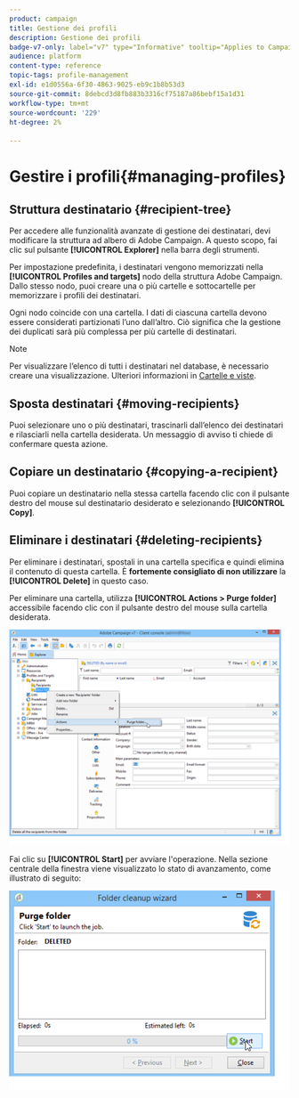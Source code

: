 ```yaml
---
product: campaign
title: Gestione dei profili
description: Gestione dei profili
badge-v7-only: label="v7" type="Informative" tooltip="Applies to Campaign Classic v7 only"
audience: platform
content-type: reference
topic-tags: profile-management
exl-id: e1d0556a-6f30-4863-9025-eb9c1b8b53d3
source-git-commit: 8debcd3d8fb883b3316cf75187a86bebf15a1d31
workflow-type: tm+mt
source-wordcount: '229'
ht-degree: 2%

---
```


# Gestire i profili{#managing-profiles}



## Struttura destinatario {#recipient-tree}

Per accedere alle funzionalità avanzate di gestione dei destinatari, devi modificare la struttura ad albero di Adobe Campaign. A questo scopo, fai clic sul pulsante **[!UICONTROL Explorer]** nella barra degli strumenti.

Per impostazione predefinita, i destinatari vengono memorizzati nella **[!UICONTROL Profiles and targets]** nodo della struttura Adobe Campaign. Dallo stesso nodo, puoi creare una o più cartelle e sottocartelle per memorizzare i profili dei destinatari.

Ogni nodo coincide con una cartella. I dati di ciascuna cartella devono essere considerati partizionati l’uno dall’altro. Ciò significa che la gestione dei duplicati sarà più complessa per più cartelle di destinatari.

>[!NOTE]
>
>Per visualizzare l’elenco di tutti i destinatari nel database, è necessario creare una visualizzazione. Ulteriori informazioni in [Cartelle e viste](../../platform/using/access-management-folders.md).

## Sposta destinatari {#moving-recipients}

Puoi selezionare uno o più destinatari, trascinarli dall’elenco dei destinatari e rilasciarli nella cartella desiderata. Un messaggio di avviso ti chiede di confermare questa azione.

## Copiare un destinatario {#copying-a-recipient}

Puoi copiare un destinatario nella stessa cartella facendo clic con il pulsante destro del mouse sul destinatario desiderato e selezionando **[!UICONTROL Copy]**.

## Eliminare i destinatari {#deleting-recipients}

Per eliminare i destinatari, spostali in una cartella specifica e quindi elimina il contenuto di questa cartella. È **fortemente consigliato di non utilizzare** la **[!UICONTROL Delete]** in questo caso.

Per eliminare una cartella, utilizza **[!UICONTROL Actions > Purge folder]** accessibile facendo clic con il pulsante destro del mouse sulla cartella desiderata.

![](assets/s_ncs_user_purge_folder.png)

Fai clic su **[!UICONTROL Start]** per avviare l&#39;operazione. Nella sezione centrale della finestra viene visualizzato lo stato di avanzamento, come illustrato di seguito:

![](assets/s_ncs_user_purge_folder_start.png)
